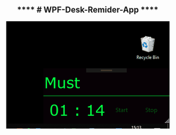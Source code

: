 <h2 align="center">**** # WPF-Desk-Remider-App ****</h2>


<p align="center">
  <img src="https://raw.githubusercontent.com/wisespira/WPF-Desk-Remider-App/master/giiff.gif">
</p>
